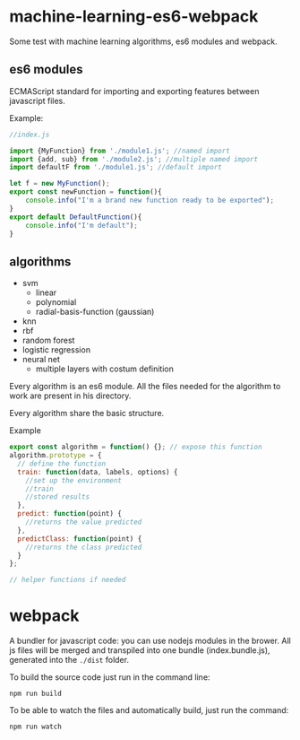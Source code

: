 # machine-learning-es6-webpack

Some test with machine learning algorithms, es6 modules and webpack.

## es6 modules

ECMAScript standard for importing and exporting features between javascript files.

Example:

```javascript
//index.js

import {MyFunction} from './module1.js'; //named import
import {add, sub} from './module2.js'; //multiple named import
import defaultF from './module1.js'; //default import

let f = new MyFunction();
export const newFunction = function(){
    console.info("I'm a brand new function ready to be exported");
}
export default DefaultFunction(){
    console.info("I'm default");
}
```

## algorithms

- svm
  - linear
  - polynomial
  - radial-basis-function (gaussian)
- knn
- rbf
- random forest
- logistic regression
- neural net
  - multiple layers with costum definition

Every algorithm is an es6 module. All the files needed for the algorithm to work are present in his directory.

Every algorithm share the basic structure.

Example

```javascript
export const algorithm = function() {}; // expose this function
algorithm.prototype = {
  // define the function
  train: function(data, labels, options) {
    //set up the environment
    //train
    //stored results
  },
  predict: function(point) {
    //returns the value predicted
  },
  predictClass: function(point) {
    //returns the class predicted
  }
};

// helper functions if needed
```

# webpack

A bundler for javascript code: you can use nodejs modules in the brower. All js files will be merged and transpiled into one bundle (index.bundle.js), generated into the `./dist` folder.

To build the source code just run in the command line:

```
npm run build
```

To be able to watch the files and automatically build, just run the command:

```
npm run watch
```

